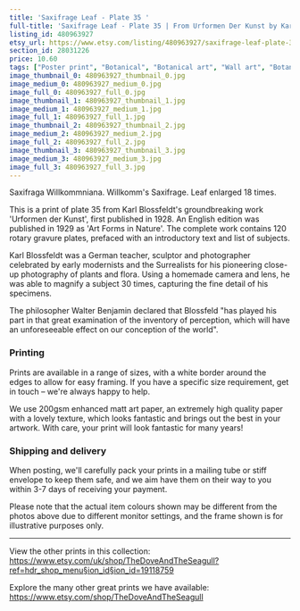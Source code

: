 ```yaml
---
title: 'Saxifrage Leaf - Plate 35 '
full-title: 'Saxifrage Leaf - Plate 35 | From Urformen Der Kunst by Karl Blossfeldt | Vintage botanical photographic print'
listing_id: 480963927
etsy_url: https://www.etsy.com/listing/480963927/saxifrage-leaf-plate-35-from-urformen?utm_source=site&utm_medium=api&utm_campaign=api
section_id: 28031226
price: 10.60
tags: ["Poster print", "Botanical", "Botanical art", "Wall art", "Botanical poster", "Photograph", "Vintage", "Black and white", "Sepia", "Minimal", "High quality print", "Botanical print", "Urformen der Kunst"]
image_thumbnail_0: 480963927_thumbnail_0.jpg
image_medium_0: 480963927_medium_0.jpg
image_full_0: 480963927_full_0.jpg
image_thumbnail_1: 480963927_thumbnail_1.jpg
image_medium_1: 480963927_medium_1.jpg
image_full_1: 480963927_full_1.jpg
image_thumbnail_2: 480963927_thumbnail_2.jpg
image_medium_2: 480963927_medium_2.jpg
image_full_2: 480963927_full_2.jpg
image_thumbnail_3: 480963927_thumbnail_3.jpg
image_medium_3: 480963927_medium_3.jpg
image_full_3: 480963927_full_3.jpg
---
```

Saxifraga Willkommniana. Willkomm&#39;s Saxifrage. Leaf enlarged 18 times.

This is a print of plate 35 from Karl Blossfeldt&#39;s groundbreaking work &#39;Urformen der Kunst&#39;, first published in 1928. An English edition was published in 1929 as &#39;Art Forms in Nature&#39;. The complete work contains 120 rotary gravure plates, prefaced with an introductory text and list of subjects.

Karl Blossfeldt was a German teacher, sculptor and photographer celebrated by early modernists and the Surrealists for his pioneering close-up photography of plants and flora. Using a homemade camera and lens, he was able to magnify a subject 30 times, capturing the fine detail of his specimens.

The philosopher Walter Benjamin declared that Blossfeld &quot;has played his part in that great examination of the inventory of perception, which will have an unforeseeable effect on our conception of the world&quot;. 

### Printing

Prints are available in a range of sizes, with a white border around the edges to allow for easy framing. If you have a specific size requirement, get in touch – we&#39;re always happy to help.

We use 200gsm enhanced matt art paper, an extremely high quality paper with a lovely texture, which looks fantastic and brings out the best in your artwork. With care, your print will look fantastic for many years!

### Shipping and delivery

When posting, we&#39;ll carefully pack your prints in a mailing tube or stiff envelope to keep them safe, and we aim have them on their way to you within 3-7 days of receiving your payment.

Please note that the actual item colours shown may be different from the photos above due to different monitor settings, and the frame shown is for illustrative purposes only.

---

View the other prints in this collection: https://www.etsy.com/uk/shop/TheDoveAndTheSeagull?ref=hdr_shop_menu§ion_id§ion_id=19118759

Explore the many other great prints we have available: https://www.etsy.com/shop/TheDoveAndTheSeagull
